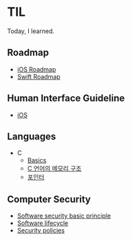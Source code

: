 # TIL
Today, I learned.

## Roadmap  
* [iOS Roadmap](https://github.com/seungchann/TIL/blob/main/roadmap/iOS-roadmap.md)  
* [Swift Roadmap](https://github.com/seungchann/TIL/blob/main/roadmap/swift-roadmap.md)  

## Human Interface Guideline  
* [iOS](https://github.com/seungchann/TIL/blob/main/HIG/iOS.md)  

## Languages  
* C  
  * [Basics](https://github.com/seungchann/TIL/blob/main/C/basics.md)  
  * [C 언어의 메모리 구조](https://github.com/seungchann/TIL/blob/main/C/memory.md)  
  * [포인터](https://github.com/seungchann/TIL/blob/main/C/pointer.md)  

## Computer Security  
* [Software security basic principle](https://github.com/seungchann/TIL/blob/main/computer-security/software-security-basic-principle.md)  
* [Software lifecycle](https://github.com/seungchann/TIL/blob/main/computer-security/software-lifecycle.md)  
* [Security policies](https://github.com/seungchann/TIL/blob/main/computer-security/security-policies.md)  
